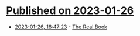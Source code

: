 # [Published on 2023-01-26](index.md)

* [2023-01-26, 18:47:23](https://news.ycombinator.com/item?id=34536638) - [The Real Book](https://en.wikipedia.org/wiki/Real_Book)
